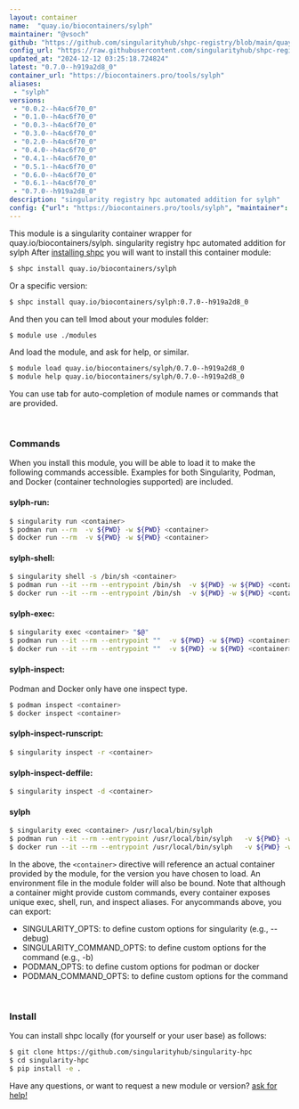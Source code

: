 ```yaml
---
layout: container
name:  "quay.io/biocontainers/sylph"
maintainer: "@vsoch"
github: "https://github.com/singularityhub/shpc-registry/blob/main/quay.io/biocontainers/sylph/container.yaml"
config_url: "https://raw.githubusercontent.com/singularityhub/shpc-registry/main/quay.io/biocontainers/sylph/container.yaml"
updated_at: "2024-12-12 03:25:18.724824"
latest: "0.7.0--h919a2d8_0"
container_url: "https://biocontainers.pro/tools/sylph"
aliases:
 - "sylph"
versions:
 - "0.0.2--h4ac6f70_0"
 - "0.1.0--h4ac6f70_0"
 - "0.0.3--h4ac6f70_0"
 - "0.3.0--h4ac6f70_0"
 - "0.2.0--h4ac6f70_0"
 - "0.4.0--h4ac6f70_0"
 - "0.4.1--h4ac6f70_0"
 - "0.5.1--h4ac6f70_0"
 - "0.6.0--h4ac6f70_0"
 - "0.6.1--h4ac6f70_0"
 - "0.7.0--h919a2d8_0"
description: "singularity registry hpc automated addition for sylph"
config: {"url": "https://biocontainers.pro/tools/sylph", "maintainer": "@vsoch", "description": "singularity registry hpc automated addition for sylph", "latest": {"0.7.0--h919a2d8_0": "sha256:1d156c99bfbe04beadf200f7890e568990e3dad48eff37747fbf81408a6b601c"}, "tags": {"0.0.2--h4ac6f70_0": "sha256:e6fa763794572d58c513e5111e11c9950003ce74b35bb321a90b89c321acd37c", "0.1.0--h4ac6f70_0": "sha256:ec01e69564473eeef93ebc9298537799d0cc085eef512f11fcc3279657e8f566", "0.0.3--h4ac6f70_0": "sha256:56ca8c3397cba26b1b830de76fdadb70f46b05a3e27e7dcc64b8efb8e39955e9", "0.3.0--h4ac6f70_0": "sha256:7d311510ed8d5bf26e1694784996714a7ac5e07fefed2d0f831c9b9322438c86", "0.2.0--h4ac6f70_0": "sha256:cf3a0e01b61430b60ae1c024f5deaa9f616f1d5d31f279dc3425e36b5f62accc", "0.4.0--h4ac6f70_0": "sha256:899e49ed128581c49a9989d4fe118f8c06a10a2e5930c4f55596bf4a8ab95653", "0.4.1--h4ac6f70_0": "sha256:4b563e9fc1b63d60f90b14553528e5291f6c0e5b8be1598dd25d6c7c10fbb968", "0.5.1--h4ac6f70_0": "sha256:d79089b75c1b9a1ea887cd7390fcfde178410e4a2c85337918c45804d7a225fd", "0.6.0--h4ac6f70_0": "sha256:89ecfcca12b8d360c13a846c30e008d4fef8ab7153afd51402b0fe33bfe063ec", "0.6.1--h4ac6f70_0": "sha256:781d32f6e29a5ef8140f0f459f645525f43d021d0b5388e6caf2071d2e33ffd4", "0.7.0--h919a2d8_0": "sha256:1d156c99bfbe04beadf200f7890e568990e3dad48eff37747fbf81408a6b601c"}, "docker": "quay.io/biocontainers/sylph", "aliases": {"sylph": "/usr/local/bin/sylph"}}
---
```


This module is a singularity container wrapper for quay.io/biocontainers/sylph.
singularity registry hpc automated addition for sylph
After [installing shpc](#install) you will want to install this container module:


```bash
$ shpc install quay.io/biocontainers/sylph
```

Or a specific version:

```bash
$ shpc install quay.io/biocontainers/sylph:0.7.0--h919a2d8_0
```

And then you can tell lmod about your modules folder:

```bash
$ module use ./modules
```

And load the module, and ask for help, or similar.

```bash
$ module load quay.io/biocontainers/sylph/0.7.0--h919a2d8_0
$ module help quay.io/biocontainers/sylph/0.7.0--h919a2d8_0
```

You can use tab for auto-completion of module names or commands that are provided.

<br>

### Commands

When you install this module, you will be able to load it to make the following commands accessible.
Examples for both Singularity, Podman, and Docker (container technologies supported) are included.

#### sylph-run:

```bash
$ singularity run <container>
$ podman run --rm  -v ${PWD} -w ${PWD} <container>
$ docker run --rm  -v ${PWD} -w ${PWD} <container>
```

#### sylph-shell:

```bash
$ singularity shell -s /bin/sh <container>
$ podman run --it --rm --entrypoint /bin/sh  -v ${PWD} -w ${PWD} <container>
$ docker run --it --rm --entrypoint /bin/sh  -v ${PWD} -w ${PWD} <container>
```

#### sylph-exec:

```bash
$ singularity exec <container> "$@"
$ podman run --it --rm --entrypoint ""  -v ${PWD} -w ${PWD} <container> "$@"
$ docker run --it --rm --entrypoint ""  -v ${PWD} -w ${PWD} <container> "$@"
```

#### sylph-inspect:

Podman and Docker only have one inspect type.

```bash
$ podman inspect <container>
$ docker inspect <container>
```

#### sylph-inspect-runscript:

```bash
$ singularity inspect -r <container>
```

#### sylph-inspect-deffile:

```bash
$ singularity inspect -d <container>
```


#### sylph

```bash
$ singularity exec <container> /usr/local/bin/sylph
$ podman run --it --rm --entrypoint /usr/local/bin/sylph   -v ${PWD} -w ${PWD} <container> -c " $@"
$ docker run --it --rm --entrypoint /usr/local/bin/sylph   -v ${PWD} -w ${PWD} <container> -c " $@"
```



In the above, the `<container>` directive will reference an actual container provided
by the module, for the version you have chosen to load. An environment file in the
module folder will also be bound. Note that although a container
might provide custom commands, every container exposes unique exec, shell, run, and
inspect aliases. For anycommands above, you can export:

 - SINGULARITY_OPTS: to define custom options for singularity (e.g., --debug)
 - SINGULARITY_COMMAND_OPTS: to define custom options for the command (e.g., -b)
 - PODMAN_OPTS: to define custom options for podman or docker
 - PODMAN_COMMAND_OPTS: to define custom options for the command

<br>

### Install

You can install shpc locally (for yourself or your user base) as follows:

```bash
$ git clone https://github.com/singularityhub/singularity-hpc
$ cd singularity-hpc
$ pip install -e .
```

Have any questions, or want to request a new module or version? [ask for help!](https://github.com/singularityhub/singularity-hpc/issues)